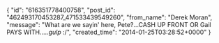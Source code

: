  {
   "id": "616351778400758",
   "post_id": "462493170453287_471533439549260",
   "from_name": "Derek Moran",
   "message": "What are we sayin' here, Pete?...CASH UP FRONT OR Gail PAYS WITH.....*gulp* :/",
   "created_time": "2014-01-25T03:28:52+0000"
 }
